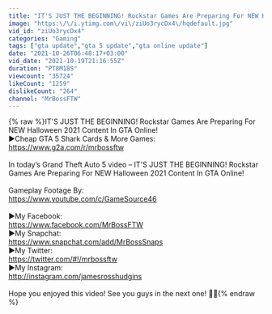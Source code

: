 ```yaml
---
title: "IT'S JUST THE BEGINNING! Rockstar Games Are Preparing For NEW Halloween 2021 Content In GTA Online!"
image: "https:\/\/i.ytimg.com\/vi\/ziUo3rycDx4\/hqdefault.jpg"
vid_id: "ziUo3rycDx4"
categories: "Gaming"
tags: ["gta update","gta 5 update","gta online update"]
date: "2021-10-26T06:48:17+03:00"
vid_date: "2021-10-19T21:16:55Z"
duration: "PT8M18S"
viewcount: "35724"
likeCount: "1259"
dislikeCount: "264"
channel: "MrBossFTW"
---
```

{% raw %}IT'S JUST THE BEGINNING! Rockstar Games Are Preparing For NEW Halloween 2021 Content In GTA Online!<br />►Cheap GTA 5 Shark Cards &amp; More Games: <a rel="nofollow" target="blank" href="https://www.g2a.com/r/mrbossftw">https://www.g2a.com/r/mrbossftw</a><br /><br />In today’s Grand Theft Auto 5 video – IT'S JUST THE BEGINNING! Rockstar Games Are Preparing For NEW Halloween 2021 Content In GTA Online!<br /><br />Gameplay Footage By:<br /><a rel="nofollow" target="blank" href="https://www.youtube.com/c/GameSource46">https://www.youtube.com/c/GameSource46</a><br /><br />►My Facebook: <br /><a rel="nofollow" target="blank" href="https://www.facebook.com/MrBossFTW">https://www.facebook.com/MrBossFTW</a><br />►My Snapchat:<br /><a rel="nofollow" target="blank" href="https://www.snapchat.com/add/MrBossSnaps">https://www.snapchat.com/add/MrBossSnaps</a><br />►My Twitter: <br /><a rel="nofollow" target="blank" href="https://twitter.com/#!/mrbossftw">https://twitter.com/#!/mrbossftw</a><br />►My Instagram:<br /><a rel="nofollow" target="blank" href="http://instagram.com/jamesrosshudgins">http://instagram.com/jamesrosshudgins</a><br /><br />Hope you enjoyed this video! See you guys in the next one! ✌🏻{% endraw %}
